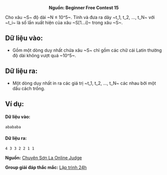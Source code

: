**<center>Nguồn: Beginner Free Contest 15</center>**

Cho xâu ~S~ độ dài ~N ≤ 10^5~. Tính và đưa ra dãy ~t_1, t_2, ..., t_N~ với ~t_i~ là số lần xuất hiện của xâu ~S[1...i]~ trong xâu ~S~.

## Dữ liệu vào:
- Gồm một dòng duy nhất chứa xâu ~S~ chỉ gồm các chữ cái Latin thường độ dài không vượt quá ~10^5~.

## Dữ liệu ra:
- Một dòng duy nhất in ra các giá trị ~t_1, t_2, ..., t_N~ các nhau bởi một dấu cách trống.

## Ví dụ:
#### Dữ liệu vào:
```
abababa
```

#### Dữ liệu ra:
```
4 3 3 2 2 1 1
```
**Nguồn:** [Chuyên Sơn La Online Judge](http://csloj.ddns.net/)

**Group giải đáp thắc mắc:** [Lập trình 24h](https://www.facebook.com/groups/1386904321519984)